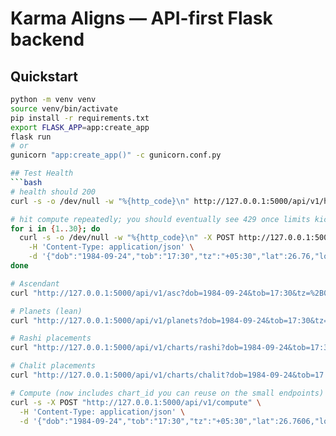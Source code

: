 # Karma Aligns — API-first Flask backend
## Quickstart
```bash
python -m venv venv
source venv/bin/activate
pip install -r requirements.txt
export FLASK_APP=app:create_app
flask run
# or
gunicorn "app:create_app()" -c gunicorn.conf.py

## Test Health
```bash
# health should 200
curl -s -o /dev/null -w "%{http_code}\n" http://127.0.0.1:5000/api/v1/health

# hit compute repeatedly; you should eventually see 429 once limits kick in
for i in {1..30}; do
  curl -s -o /dev/null -w "%{http_code}\n" -X POST http://127.0.0.1:5000/api/v1/compute \
    -H 'Content-Type: application/json' \
    -d '{"dob":"1984-09-24","tob":"17:30","tz":"+05:30","lat":26.76,"lon":83.37}'
done

# Ascendant
curl "http://127.0.0.1:5000/api/v1/asc?dob=1984-09-24&tob=17:30&tz=%2B05:30&lat=26.7606&lon=83.3732"

# Planets (lean)
curl "http://127.0.0.1:5000/api/v1/planets?dob=1984-09-24&tob=17:30&tz=%2B05:30&lat=26.7606&lon=83.3732"

# Rashi placements
curl "http://127.0.0.1:5000/api/v1/charts/rashi?dob=1984-09-24&tob=17:30&tz=%2B05:30&lat=26.7606&lon=83.3732"

# Chalit placements
curl "http://127.0.0.1:5000/api/v1/charts/chalit?dob=1984-09-24&tob=17:30&tz=%2B05:30&lat=26.7606&lon=83.3732"

# Compute (now includes chart_id you can reuse on the small endpoints)
curl -s -X POST "http://127.0.0.1:5000/api/v1/compute" \
  -H 'Content-Type: application/json' \
  -d '{"dob":"1984-09-24","tob":"17:30","tz":"+05:30","lat":26.7606,"lon":83.3732}' | jq '.chart_id'

```
